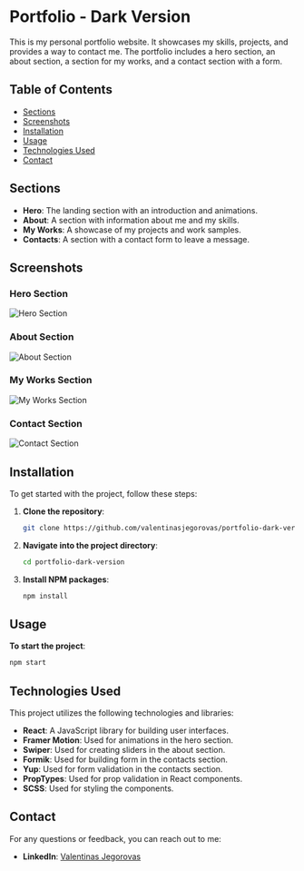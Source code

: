 # Portfolio - Dark Version

This is my personal portfolio website. It showcases my skills, projects, and provides a way to contact me. The portfolio includes a hero section, an about section, a section for my works, and a contact section with a form.

## Table of Contents
- [Sections](#sections)
- [Screenshots](#screenshots)
- [Installation](#installation)
- [Usage](#usage)
- [Technologies Used](#technologies-used)
- [Contact](#contact)

## Sections

- **Hero**: The landing section with an introduction and animations.
- **About**: A section with information about me and my skills.
- **My Works**: A showcase of my projects and work samples.
- **Contacts**: A section with a contact form to leave a message.

## Screenshots

### Hero Section
![Hero Section](https://imgur.com/kG0YpUE.png)

### About Section
![About Section](https://imgur.com/gZ30V7h.png)

### My Works Section
![My Works Section](https://imgur.com/PlQbcgd.png)

### Contact Section
![Contact Section](https://imgur.com/bSy9QwO.png)

## Installation

To get started with the project, follow these steps:

1. **Clone the repository**:
   ```sh
   git clone https://github.com/valentinasjegorovas/portfolio-dark-version.git

2. **Navigate into the project directory**:
   ```sh
   cd portfolio-dark-version
   
3. **Install NPM packages**:
   ```sh
   npm install

## Usage

   **To start the project**:
   ```sh
   npm start
```

## Technologies Used

This project utilizes the following technologies and libraries:

- **React**: A JavaScript library for building user interfaces.
- **Framer Motion**: Used for animations in the hero section.
- **Swiper**: Used for creating sliders in the about section.
- **Formik**: Used for building form in the contacts section.
- **Yup**: Used for form validation in the contacts section.
- **PropTypes**: Used for prop validation in React components.
- **SCSS**: Used for styling the components.

## Contact

For any questions or feedback, you can reach out to me:

- **LinkedIn**: [Valentinas Jegorovas](https://www.linkedin.com/in/valentinas-jegorovas-7a0295204/)

